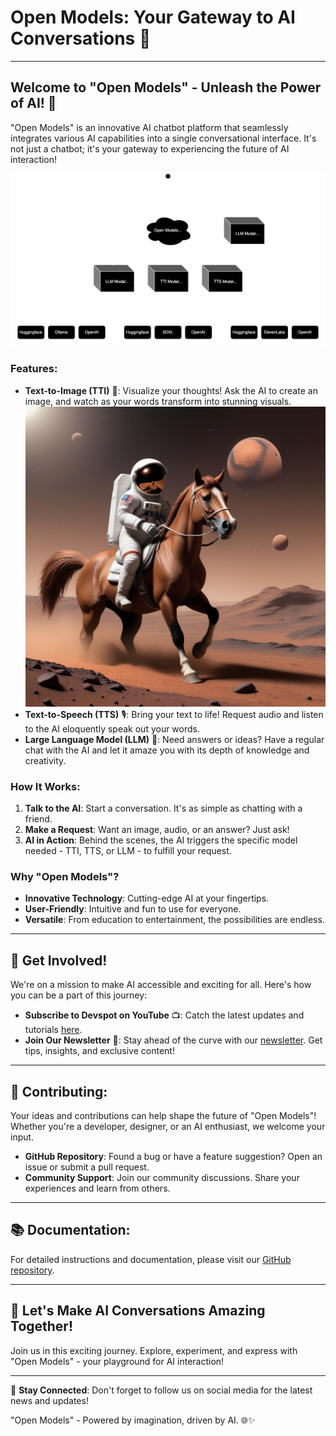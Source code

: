 
# Open Models: Your Gateway to AI Conversations 🌟

---

## Welcome to "Open Models" - Unleash the Power of AI! 🚀

"Open Models" is an innovative AI chatbot platform that seamlessly integrates various AI capabilities into a single conversational interface. It's not just a chatbot; it's your gateway to experiencing the future of AI interaction!

![Open Models Architecture](assets/open-models.svg)

### Features:

- **Text-to-Image (TTI)** 🎨: Visualize your thoughts! Ask the AI to create an image, and watch as your words transform into stunning visuals.
![Alt text](examples/example_image.png "Example Output Image")
- **Text-to-Speech (TTS)** 🎙️: Bring your text to life! Request audio and listen to the AI eloquently speak out your words.
- **Large Language Model (LLM)** 💬: Need answers or ideas? Have a regular chat with the AI and let it amaze you with its depth of knowledge and creativity.

### How It Works:

1. **Talk to the AI**: Start a conversation. It's as simple as chatting with a friend.
2. **Make a Request**: Want an image, audio, or an answer? Just ask!
3. **AI in Action**: Behind the scenes, the AI triggers the specific model needed - TTI, TTS, or LLM - to fulfill your request.

### Why "Open Models"?

- **Innovative Technology**: Cutting-edge AI at your fingertips.
- **User-Friendly**: Intuitive and fun to use for everyone.
- **Versatile**: From education to entertainment, the possibilities are endless.

---

## 🌈 Get Involved!

We're on a mission to make AI accessible and exciting for all. Here's how you can be a part of this journey:

- **Subscribe to Devspot on YouTube** 📺: Catch the latest updates and tutorials [here](https://www.youtube.com/@Dev-Spot).
- **Join Our Newsletter** 📰: Stay ahead of the curve with our [newsletter](https://devspot.beehiiv.com/subscribe). Get tips, insights, and exclusive content!

---

## 🤝 Contributing:

Your ideas and contributions can help shape the future of "Open Models"! Whether you're a developer, designer, or an AI enthusiast, we welcome your input.

- **GitHub Repository**: Found a bug or have a feature suggestion? Open an issue or submit a pull request.
- **Community Support**: Join our community discussions. Share your experiences and learn from others.

---

## 📚 Documentation:

For detailed instructions and documentation, please visit our [GitHub repository](#).

---

## 📣 Let's Make AI Conversations Amazing Together!

Join us in this exciting journey. Explore, experiment, and express with "Open Models" - your playground for AI interaction!

---

🔗 **Stay Connected**: Don't forget to follow us on social media for the latest news and updates!

"Open Models" - Powered by imagination, driven by AI. 🌐✨